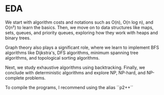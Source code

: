 # EDA
We start with algorithm costs and notations such as O(n), O(n log n), and O(n²) to learn the basics. Then, we move on to data structures like maps, sets, queues, and priority queues, exploring how they work with heaps and binary trees.

Graph theory also plays a significant role, where we learn to implement BFS algorithms like Dijkstra's, DFS algorithms, minimum spanning tree algorithms, and topological sorting algorithms.

Next, we study exhaustive algorithms using backtracking. Finally, we conclude with deterministic algorithms and explore NP, NP-hard, and NP-complete problems.

To compile the programs, I recommend using the alias ´´p2++´´
